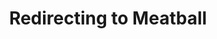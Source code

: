 ---
title: Redirecting to Meatball
layout: redirect.njk
permalink: /restaurants.html
redirect_url: https://www.bradleycorrigan.co.uk/embeds/restaurants/
---